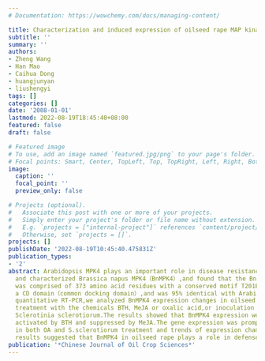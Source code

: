 ```yaml
---
# Documentation: https://wowchemy.com/docs/managing-content/

title: Characterization and induced expression of oilseed rape MAP kinase 4
subtitle: ''
summary: ''
authors:
- Zheng Wang
- Han Mao
- Caihua Dong
- huangjunyan
- liushengyi
tags: []
categories: []
date: '2008-01-01'
lastmod: 2022-08-19T18:45:40+08:00
featured: false
draft: false

# Featured image
# To use, add an image named `featured.jpg/png` to your page's folder.
# Focal points: Smart, Center, TopLeft, Top, TopRight, Left, Right, BottomLeft, Bottom, BottomRight.
image:
  caption: ''
  focal_point: ''
  preview_only: false

# Projects (optional).
#   Associate this post with one or more of your projects.
#   Simply enter your project's folder or file name without extension.
#   E.g. `projects = ["internal-project"]` references `content/project/deep-learning/index.md`.
#   Otherwise, set `projects = []`.
projects: []
publishDate: '2022-08-19T10:45:40.475831Z'
publication_types:
- '2'
abstract: Arabidopsis MPK4 plays an important role in disease resistance.We cloned
  and characterized Brassica napus MPK4（BnMPK4）,and found that the BnMPK4 protein
  was comprised of 373 amino acid residues with a conserved motif T201E202Y203 and
  a CD domain（common docking domain）,and was 95% identical with Arabidopsis MPK4.Using
  quantitative RT-PCR,we analyzed BnMPK4 expression changes in oilseed rape after
  treatment with the chemicals BTH、MeJA or oxalic acid,or inoculation with the fungi
  Sclerotinia sclerotiorum.The results showed that BnMPK4 expression were promptly
  activated by BTH and suppressed by MeJA.The gene expression was promptly activated
  in both OA and S.sclerotiorum treatment and trends of expression changes were consistent.These
  results suggested that BnMPK4 in oilseed rape plays a role in defense against S.sclerotiorum.
publication: '*Chinese Journal of Oil Crop Sciences*'
---
```

